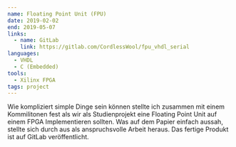 ```yaml
---
name: Floating Point Unit (FPU)
date: 2019-02-02
end: 2019-05-07
links:
  - name: GitLab
    link: https://gitlab.com/CordlessWool/fpu_vhdl_serial
languages:
  - VHDL
  - C (Embedded)
tools:
  - Xilinx FPGA
tags: project
---
```


Wie kompliziert simple Dinge sein können stellte ich zusammen mit einem Kommilitonen fest als wir als Studienprojekt eine Floating Point Unit auf einem FPGA Implementieren sollten. Was auf dem Papier einfach aussah, stellte sich durch aus als anspruchsvolle Arbeit heraus. Das fertige Produkt ist auf GitLab veröffentlicht.
